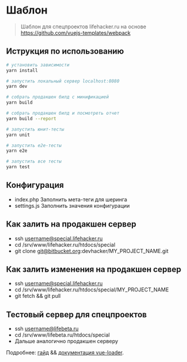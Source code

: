 # Шаблон

> Шаблон для спецпроектов lifehacker.ru на основе https://github.com/vuejs-templates/webpack

## Иструкция по использованию

``` bash
# установить зависимости
yarn install

# запустить локальный сервер localhost:8080
yarn dev

# собрать продакшен билд с минификацией
yarn build

# собрать продакшен билд и посмотреть отчет
yarn build --report

# запустить юнит-тесты
yarn unit

# запустить e2e-тесты
yarn e2e

# запустить все тесты
yarn test
```

## Конфигурация

  - index.php Заполнить мета-теги для шеринга
  - settings.js Заполнить значения конфигурации

## Как залить на продакшен сервер

 - ssh username@special.lifehacker.ru
 - cd /srv/www/lifehacker.ru/htdocs/special
 - git clone git@bitbucket.org:devhacker/MY_PROJECT_NAME.git
 
## Как залить изменения на продакшен сервер

 - ssh username@special.lifehacker.ru
 - cd /srv/www/lifehacker.ru/htdocs/special/MY_PROJECT_NAME
 - git fetch && git pull
 
 
## Тестовый сервер для спецпроектов

  - ssh username@lifebeta.ru
  - cd /srv/www/lifebeta.ru/htdocs/special
  - Дальше аналогично продакшен серверу

Подробнее: [гайд](http://vuejs-templates.github.io/webpack/) && [документация vue-loader](http://vuejs.github.io/vue-loader).
